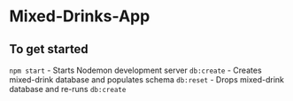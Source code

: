 # Mixed-Drinks-App

## To get started

`npm start` - Starts Nodemon development server 
`db:create` - Creates mixed-drink database and populates schema
`db:reset`  - Drops mixed-drink database and re-runs `db:create`

